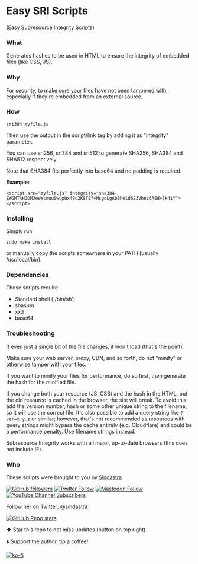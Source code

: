 # Easy SRI Scripts
(Easy Subresource Integrity Scripts)

### What

Generates hashes to be used in HTML to ensure the integrity of embedded files (like CSS, JS).

### Why

For security, to make sure your files have not been tampered with, especially if they're embedded from an external source.

### How

    sri384 myfile.js

Then use the output in the script/link tag by adding it as "integrity" parameter.

You can use sri256, sri384 and sri512 to generate SHA256, SHA384 and SHA512 respectively.

Note that SHA384 fits perfectly into base64 and no padding is required.

**Example:**

    <script src="myfile.js" integrity="sha384-ZWGMTAHGDMJeeWcmuu0wupWx49u2K8TEf+MsgdLgAbBhold623Vhnz6AEd+3k4iY"></script>

### Installing

Simply run

    sudo make install

or manually copy the scripts somewhere in your PATH (usually /usr/local/bin).

### Dependencies

These scripts require:

 * Standard shell ('/bin/sh')
 * shasum
 * xxd
 * base64

### Troubleshooting

If even just a single bit of the file changes, it won't load (that's the point).

Make sure your web server, proxy, CDN, and so forth, do not "minify" or otherwise tamper with your files.

If you want to minify your files for performance, do so first, then generate the hash for the minified file.

If you change both your resource (JS, CSS) and the hash in the HTML, but the old resource is cached in the browser, the site will break. To avoid this, add the version number, hash or some other unique string to the filename, so it will use the correct file. It's also possible to add a query string like `?ver=x.y.z` or similar; however, that's not recommended as resources with query strings might bypass the cache entirely (e.g. Cloudflare) and could be a performance penalty. Use filename strings instead.

Subresource Integrity works with all major, up-to-date browsers (this does not include IE).

### Who

These scripts were brought to you by [Sindastra](https://sindastra.github.io/)

[![GitHub followers](https://img.shields.io/github/followers/sindastra?style=social)](https://github.com/sindastra/)
[![Twitter Follow](https://img.shields.io/twitter/follow/sindastra?style=social)](https://twitter.com/sindastra)
[![Mastodon Follow](https://img.shields.io/mastodon/follow/330409?domain=https%3A%2F%2Fchaos.social&style=social)](https://chaos.social/@sindastra)
[![YouTube Channel Subscribers](https://img.shields.io/youtube/channel/subscribers/UCM79aw2rkePB6D2bIfjhHtQ?style=social)](https://www.youtube.com/channel/UCM79aw2rkePB6D2bIfjhHtQ)

Follow her on Twitter: [@sindastra](https://twitter.com/sindastra)

[![GitHub Repo stars](https://img.shields.io/github/stars/sindastra/easy-sri-scripts?style=social)](https://github.com/sindastra/easy-sri-scripts)

⬆️ Star this repo to not miss updates (button on top right)

⬇️ Support the author, tip a coffee!

[![ko-fi](https://www.ko-fi.com/img/githubbutton_sm.svg)](https://ko-fi.com/W7W215OZB)

